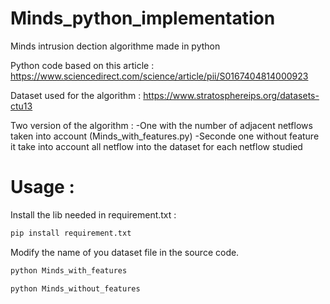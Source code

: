 # Minds_python_implementation
 Minds intrusion dection algorithme made in python

Python code based on this article : https://www.sciencedirect.com/science/article/pii/S0167404814000923

Dataset used for the algorithm : https://www.stratosphereips.org/datasets-ctu13

Two version of the algorithm : 
-One with the number of adjacent netflows taken into account (Minds_with_features.py)
-Seconde one without feature it take into account all netflow into the dataset for each netflow studied

# Usage : 

Install the lib needed in requirement.txt : 

```sh
pip install requirement.txt

```

Modify the name of you dataset file in the source code.

```sh
python Minds_with_features

```

```sh
python Minds_without_features

```

